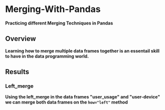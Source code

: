 # Merging-With-Pandas

**Practicing different Merging Techniques in Pandas**

## Overview

**Learning how to merge multiple data frames together is an essentail skill to have in the data programming world.** 

## Results 

### Left_merge

**Using the left_merge in the data frames "user_usage" and "user-device" we can merge both data frames on the `how="left"` method**



